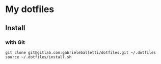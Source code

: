 # My dotfiles

## Install

### with Git

	git clone git@gitlab.com:gabrieleballetti/dotfiles.git ~/.dotfiles
	source ~/.dotfiles/install.sh

